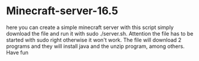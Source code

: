 # Minecraft-server-16.5
here you can create a simple minecraft server with this script
simply download the file and run it with sudo ./server.sh. Attention the file has to be started with sudo right otherwise it won't work. The file will download 2 programs and they will install java and the unzip program, among others.
Have fun
